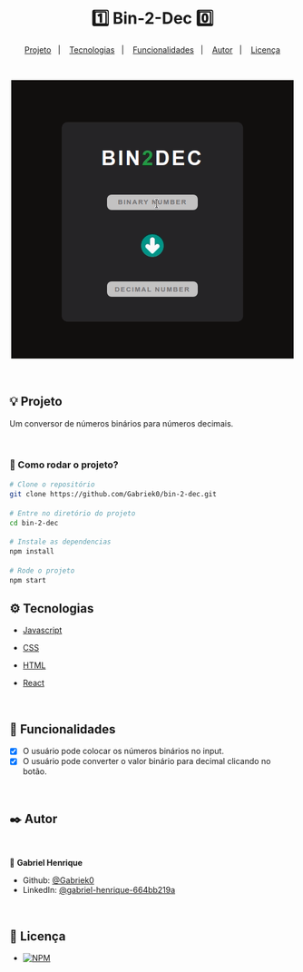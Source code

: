 <h1 align="center">1️⃣ Bin-2-Dec 0️⃣ </h1>

<p align="center">
  <a href="#-projeto">Projeto</a>&nbsp;&nbsp;&nbsp;|&nbsp;&nbsp;&nbsp;
  <a href="#%EF%B8%8F-tecnologias">Tecnologias</a>&nbsp;&nbsp;&nbsp;|&nbsp;&nbsp;&nbsp;
  <a href="#--funcionalidades">Funcionalidades</a>&nbsp;&nbsp;&nbsp;|&nbsp;&nbsp;&nbsp;
  <a href="#%EF%B8%8F--autor">Autor</a>&nbsp;&nbsp;&nbsp;|&nbsp;&nbsp;&nbsp;
  <a href="#-licen%C3%A7a">Licença</a>
</p>

</br>

<p align="center">
  <img src="./src/img/bin-2-dec.gif">
</p>

</br>

## 💡 Projeto

<p>Um conversor de números binários para números decimais.</p>

</br>

### 🚜 Como rodar o projeto?

```bash
# Clone o repositório
git clone https://github.com/Gabriek0/bin-2-dec.git

# Entre no diretório do projeto
cd bin-2-dec

# Instale as dependencias
npm install

# Rode o projeto
npm start

```

## ⚙️ Tecnologias

- [Javascript](https://developer.mozilla.org/pt-BR/docs/Web/JavaScript)
- [CSS](https://developer.mozilla.org/pt-BR/docs/Web/CSS)
- [HTML](https://developer.mozilla.org/pt-BR/docs/Web/HTML)
- [React](https://pt-br.reactjs.org/)


  </br>

## 🔨 Funcionalidades

- [x] O usuário pode colocar os números binários no input.
- [x] O usuário pode converter o valor binário para decimal clicando no botão.

</br>

## ✒️ Autor

</br>

👤 **Gabriel Henrique**

- Github: [@Gabriek0](https://github.com/Gabriek0)
- LinkedIn: [@gabriel-henrique-664bb219a](https://www.linkedin.com/in/gabriel-henrique-664bb219a/)

</br>

## 📜 Licença

- [![NPM](https://img.shields.io/github/license/Gabriek0/bin-2-dec)]()
